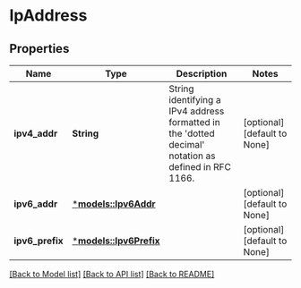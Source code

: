 # IpAddress

## Properties
Name | Type | Description | Notes
------------ | ------------- | ------------- | -------------
**ipv4_addr** | **String** | String identifying a IPv4 address formatted in the 'dotted decimal' notation as defined in RFC 1166.  | [optional] [default to None]
**ipv6_addr** | [***models::Ipv6Addr**](Ipv6Addr.md) |  | [optional] [default to None]
**ipv6_prefix** | [***models::Ipv6Prefix**](Ipv6Prefix.md) |  | [optional] [default to None]

[[Back to Model list]](../README.md#documentation-for-models) [[Back to API list]](../README.md#documentation-for-api-endpoints) [[Back to README]](../README.md)



